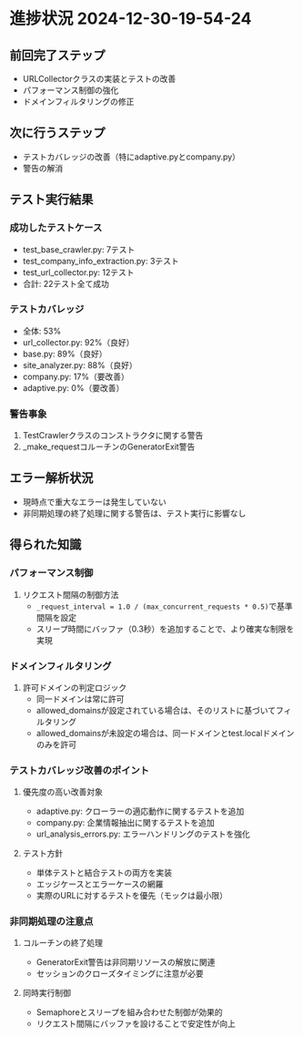# 進捗状況 2024-12-30-19-54-24

## 前回完了ステップ
- URLCollectorクラスの実装とテストの改善
- パフォーマンス制御の強化
- ドメインフィルタリングの修正

## 次に行うステップ
- テストカバレッジの改善（特にadaptive.pyとcompany.py）
- 警告の解消

## テスト実行結果
### 成功したテストケース
- test_base_crawler.py: 7テスト
- test_company_info_extraction.py: 3テスト
- test_url_collector.py: 12テスト
- 合計: 22テスト全て成功

### テストカバレッジ
- 全体: 53%
- url_collector.py: 92%（良好）
- base.py: 89%（良好）
- site_analyzer.py: 88%（良好）
- company.py: 17%（要改善）
- adaptive.py: 0%（要改善）

### 警告事象
1. TestCrawlerクラスのコンストラクタに関する警告
2. _make_requestコルーチンのGeneratorExit警告

## エラー解析状況
- 現時点で重大なエラーは発生していない
- 非同期処理の終了処理に関する警告は、テスト実行に影響なし

## 得られた知識
### パフォーマンス制御
1. リクエスト間隔の制御方法
   - `_request_interval = 1.0 / (max_concurrent_requests * 0.5)`で基準間隔を設定
   - スリープ時間にバッファ（0.3秒）を追加することで、より確実な制限を実現

### ドメインフィルタリング
1. 許可ドメインの判定ロジック
   - 同一ドメインは常に許可
   - allowed_domainsが設定されている場合は、そのリストに基づいてフィルタリング
   - allowed_domainsが未設定の場合は、同一ドメインとtest.localドメインのみを許可

### テストカバレッジ改善のポイント
1. 優先度の高い改善対象
   - adaptive.py: クローラーの適応動作に関するテストを追加
   - company.py: 企業情報抽出に関するテストを追加
   - url_analysis_errors.py: エラーハンドリングのテストを強化

2. テスト方針
   - 単体テストと結合テストの両方を実装
   - エッジケースとエラーケースの網羅
   - 実際のURLに対するテストを優先（モックは最小限）

### 非同期処理の注意点
1. コルーチンの終了処理
   - GeneratorExit警告は非同期リソースの解放に関連
   - セッションのクローズタイミングに注意が必要

2. 同時実行制御
   - Semaphoreとスリープを組み合わせた制御が効果的
   - リクエスト間隔にバッファを設けることで安定性が向上 